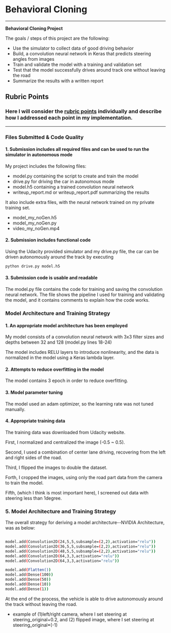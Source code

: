 # **Behavioral Cloning** 

---

**Behavioral Cloning Project**

The goals / steps of this project are the following:
* Use the simulator to collect data of good driving behavior
* Build, a convolution neural network in Keras that predicts steering angles from images
* Train and validate the model with a training and validation set
* Test that the model successfully drives around track one without leaving the road
* Summarize the results with a written report

## Rubric Points
### Here I will consider the [rubric points](https://review.udacity.com/#!/rubrics/432/view) individually and describe how I addressed each point in my implementation.  

---
### Files Submitted & Code Quality

#### 1. Submission includes all required files and can be used to run the simulator in autonomous mode

My project includes the following files:
* model.py containing the script to create and train the model
* drive.py for driving the car in autonomous mode
* model.h5 containing a trained convolution neural network 
* writeup_report.md or writeup_report.pdf summarizing the results

It also include extra files, with the neural network trained on my private training set.
* model_my_noGen.h5
* model_my_noGen.py
* video_my_noGen.mp4

#### 2. Submission includes functional code
Using the Udacity provided simulator and my drive.py file, the car can be driven autonomously around the track by executing 
```sh
python drive.py model.h5
```

#### 3. Submission code is usable and readable

The model.py file contains the code for training and saving the convolution neural network. The file shows the pipeline I used for training and validating the model, and it contains comments to explain how the code works.

### Model Architecture and Training Strategy

#### 1. An appropriate model architecture has been employed

My model consists of a convolution neural network with 3x3 filter sizes and depths between 32 and 128 (model.py lines 18-24) 

The model includes RELU layers to introduce nonlinearity, and the data is normalized in the model using a Keras lambda layer. 

#### 2. Attempts to reduce overfitting in the model

The model contains 3 epoch in order to reduce overfitting. 

#### 3. Model parameter tuning

The model used an adam optimizer, so the learning rate was not tuned manually.

#### 4. Appropriate training data

The training data was downloaded from Udacity website.

First, I normalized and centralized the image (-0.5 ~ 0.5).

Second, I used a combination of center lane driving, recovering from the left and right sides of the road.

Third, I flipped the images to double the dataset.

Forth, I cropped the images, using only the road part data from the camera to train the model.

Fifth, (which I think is most important here), I screened out data with steering less than 1degree.

###  5. Model Architecture and Training Strategy

The overall strategy for deriving a model architecture--NVIDIA Architecture, was as below:

```sh

model.add(Convolution2D(24,5,5,subsample=(2,2),activation="relu"))
model.add(Convolution2D(36,5,5,subsample=(2,2),activation="relu"))
model.add(Convolution2D(48,5,5,subsample=(2,2),activation="relu"))
model.add(Convolution2D(64,3,3,activation="relu"))
model.add(Convolution2D(64,3,3,activation="relu"))

model.add(Flatten())
model.add(Dense(100))
model.add(Dense(50))
model.add(Dense(10))
model.add(Dense(1))
```

At the end of the process, the vehicle is able to drive autonomously around the track without leaving the road.

* example of (1)left/right camera, where I set steering at steering_original+0.2, and (2) flipped image, where I set steering at steering_original*(-1)
